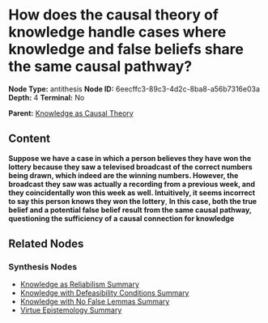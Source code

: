 # How does the causal theory of knowledge handle cases where knowledge and false beliefs share the same causal pathway?

**Node Type:** antithesis
**Node ID:** 6eecffc3-89c3-4d2c-8ba8-a56b7316e03a
**Depth:** 4
**Terminal:** No

**Parent:** [Knowledge as Causal Theory](knowledge-as-causal-theory-synthesis-ef5b6ea1-40ae-46a4-9ee9-71bda50bd67a.md)

## Content

**Suppose we have a case in which a person believes they have won the lottery because they saw a televised broadcast of the correct numbers being drawn, which indeed are the winning numbers. However, the broadcast they saw was actually a recording from a previous week, and they coincidentally won this week as well. Intuitively, it seems incorrect to say this person knows they won the lottery**, **In this case, both the true belief and a potential false belief result from the same causal pathway, questioning the sufficiency of a causal connection for knowledge**

## Related Nodes

### Synthesis Nodes

- [Knowledge as Reliabilism Summary](knowledge-as-reliabilism-summary-synthesis-7565eacb-5589-48ca-8714-0001fbd1531d.md)
- [Knowledge with Defeasibility Conditions Summary](knowledge-with-defeasibility-conditions-summary-synthesis-e7173ad2-e320-4f6d-8638-fdf633446d98.md)
- [Knowledge with No False Lemmas Summary](knowledge-with-no-false-lemmas-summary-synthesis-252c5f32-4941-43cb-afd5-c5ce4278995d.md)
- [Virtue Epistemology Summary](virtue-epistemology-summary-synthesis-999dfa0b-b9c5-48aa-899b-1c4668997e8b.md)
